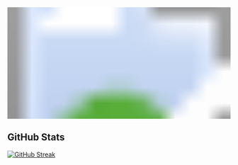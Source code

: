 <svg width="100%" height="100%" viewBox="0 0 800 400" xmlns="http://www.w3.org/2000/svg">
  <image href="https://i.imgur.com/SQCeP1Gb.gif" width="100%" height="100%" preserveAspectRatio="xMidYMid slice"/>
</svg>

## GitHub Stats
[![GitHub Streak](https://streak-stats.demolab.com?user=Nozzexx&theme=dark&hide_border=true)](https://git.io/streak-stats)

 
